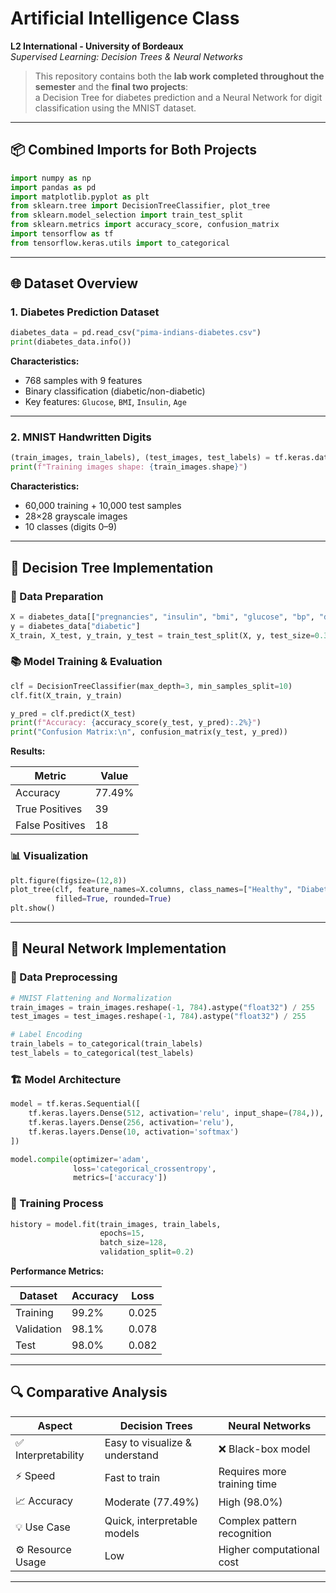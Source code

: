 # Artificial Intelligence Class
**L2 International - University of Bordeaux**  
*Supervised Learning: Decision Trees & Neural Networks*

> This repository contains both the **lab work completed throughout the semester** and the **final two projects**:  
> a Decision Tree for diabetes prediction and a Neural Network for digit classification using the MNIST dataset.

---

## 📦 Combined Imports for Both Projects

```python
import numpy as np
import pandas as pd
import matplotlib.pyplot as plt
from sklearn.tree import DecisionTreeClassifier, plot_tree
from sklearn.model_selection import train_test_split
from sklearn.metrics import accuracy_score, confusion_matrix
import tensorflow as tf
from tensorflow.keras.utils import to_categorical
```

---

## 🌐 Dataset Overview

### 1. Diabetes Prediction Dataset

```python
diabetes_data = pd.read_csv("pima-indians-diabetes.csv")
print(diabetes_data.info())
```

**Characteristics:**
- 768 samples with 9 features  
- Binary classification (diabetic/non-diabetic)  
- Key features: `Glucose`, `BMI`, `Insulin`, `Age`

---

### 2. MNIST Handwritten Digits

```python
(train_images, train_labels), (test_images, test_labels) = tf.keras.datasets.mnist.load_data()
print(f"Training images shape: {train_images.shape}")
```

**Characteristics:**
- 60,000 training + 10,000 test samples  
- 28×28 grayscale images  
- 10 classes (digits 0–9)

---

## 🌲 Decision Tree Implementation

### 🔧 Data Preparation

```python
X = diabetes_data[["pregnancies", "insulin", "bmi", "glucose", "bp", "diabetespedigree"]]
y = diabetes_data["diabetic"]
X_train, X_test, y_train, y_test = train_test_split(X, y, test_size=0.3, random_state=42)
```

### 📚 Model Training & Evaluation

```python
clf = DecisionTreeClassifier(max_depth=3, min_samples_split=10)
clf.fit(X_train, y_train)

y_pred = clf.predict(X_test)
print(f"Accuracy: {accuracy_score(y_test, y_pred):.2%}")
print("Confusion Matrix:\n", confusion_matrix(y_test, y_pred))
```

**Results:**

| Metric           | Value     |
|------------------|-----------|
| Accuracy         | 77.49%    |
| True Positives   | 39        |
| False Positives  | 18        |

### 📊 Visualization

```python
plt.figure(figsize=(12,8))
plot_tree(clf, feature_names=X.columns, class_names=["Healthy", "Diabetic"], 
          filled=True, rounded=True)
plt.show()
```

---

## 🧠 Neural Network Implementation

### 🔧 Data Preprocessing

```python
# MNIST Flattening and Normalization
train_images = train_images.reshape(-1, 784).astype("float32") / 255
test_images = test_images.reshape(-1, 784).astype("float32") / 255

# Label Encoding
train_labels = to_categorical(train_labels)
test_labels = to_categorical(test_labels)
```

### 🏗️ Model Architecture

```python
model = tf.keras.Sequential([
    tf.keras.layers.Dense(512, activation='relu', input_shape=(784,)),
    tf.keras.layers.Dense(256, activation='relu'),
    tf.keras.layers.Dense(10, activation='softmax')
])

model.compile(optimizer='adam',
              loss='categorical_crossentropy',
              metrics=['accuracy'])
```

### 🏃 Training Process

```python
history = model.fit(train_images, train_labels,
                    epochs=15,
                    batch_size=128,
                    validation_split=0.2)
```

**Performance Metrics:**

| Dataset     | Accuracy | Loss   |
|-------------|----------|--------|
| Training    | 99.2%    | 0.025  |
| Validation  | 98.1%    | 0.078  |
| Test        | 98.0%    | 0.082  |

---

## 🔍 Comparative Analysis

| Aspect            | Decision Trees                        | Neural Networks                   |
|-------------------|----------------------------------------|-----------------------------------|
| ✅ Interpretability | Easy to visualize & understand         | ❌ Black-box model                |
| ⚡ Speed           | Fast to train                          | Requires more training time       |
| 📈 Accuracy        | Moderate (77.49%)                      | High (98.0%)                      |
| 💡 Use Case        | Quick, interpretable models            | Complex pattern recognition       |
| ⚙️ Resource Usage  | Low                                    | Higher computational cost         |

---
